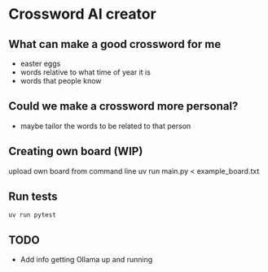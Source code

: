 # Crossword AI creator

## What can make a good crossword for me
- easter eggs
- words relative to what time of year it is
- words that people know

## Could we make a crossword more personal?
- maybe tailor the words to be related to that person

## Creating own board (WIP)

upload own board from command line
uv run main.py < example_board.txt 

## Run tests

`uv run pytest`


## TODO
- Add info getting Ollama up and running